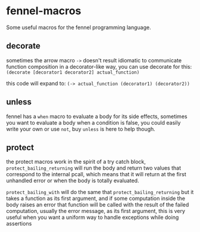 # fennel-macros
Some useful macros for the fennel programming language.


## decorate
sometimes the arrow macro `->` doesn't result idiomatic to communicate
function composition in a decorator-like way, you can use decorate
for this:
`(decorate [decorator1 decorator2] actual_function)`

this code will expand to:
`(-> actual_function (decorator1) (decorator2))`


## unless
fennel has a `when` macro to evaluate a body for its side effects,
sometimes you want to evaluate a body when a condition is false, you could
easily write your own or use `not`, buy `unless` is here to help though.


## protect
the protect macros work in the spirit of a try catch block, `protect_bailing_returning`
will run the body and return two values that correspond to the internal pcall, which means
that it will return at the first unhandled error or when the body is totally evaluated.

`protect_bailing_with` will do the same that `protect_bailing_returning` but it takes
a function as its first argument, and if some computation inside the body raises an error
that function will be called with the result of the failed computation, usually the error message, as
its first argument, this is very useful when you want a uniform way to handle exceptions while doing assertions
